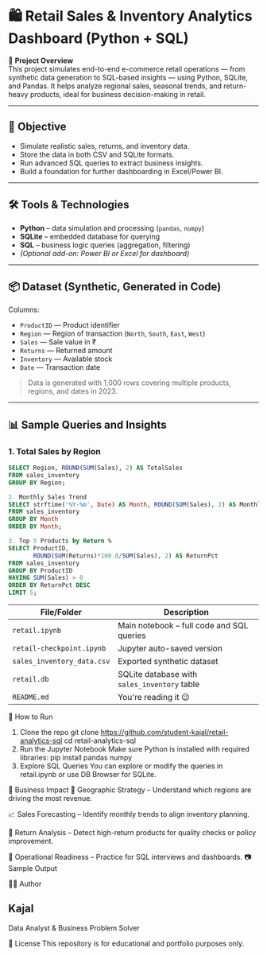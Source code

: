 # 🛍️ Retail Sales & Inventory Analytics Dashboard (Python + SQL)

📌 **Project Overview**  
This project simulates end-to-end e-commerce retail operations — from synthetic data generation to SQL-based insights — using Python, SQLite, and Pandas. It helps analyze regional sales, seasonal trends, and return-heavy products, ideal for business decision-making in retail.

---

## 🎯 Objective

- Simulate realistic sales, returns, and inventory data.
- Store the data in both CSV and SQLite formats.
- Run advanced SQL queries to extract business insights.
- Build a foundation for further dashboarding in Excel/Power BI.

---

## 🛠️ Tools & Technologies

- **Python** – data simulation and processing (`pandas`, `numpy`)
- **SQLite** – embedded database for querying
- **SQL** – business logic queries (aggregation, filtering)
- *(Optional add-on: Power BI or Excel for dashboard)*

---

## 📦 Dataset (Synthetic, Generated in Code)

Columns:
- `ProductID` — Product identifier
- `Region` — Region of transaction (`North`, `South`, `East`, `West`)
- `Sales` — Sale value in ₹
- `Returns` — Returned amount
- `Inventory` — Available stock
- `Date` — Transaction date

> Data is generated with 1,000 rows covering multiple products, regions, and dates in 2023.

---

## 📊 Sample Queries and Insights

### 1. Total Sales by Region
```sql
SELECT Region, ROUND(SUM(Sales), 2) AS TotalSales
FROM sales_inventory
GROUP BY Region; 

2. Monthly Sales Trend
SELECT strftime('%Y-%m', Date) AS Month, ROUND(SUM(Sales), 2) AS MonthlySales
FROM sales_inventory
GROUP BY Month
ORDER BY Month;

3. Top 5 Products by Return %
SELECT ProductID,
       ROUND(SUM(Returns)*100.0/SUM(Sales), 2) AS ReturnPct
FROM sales_inventory
GROUP BY ProductID
HAVING SUM(Sales) > 0
ORDER BY ReturnPct DESC
LIMIT 5;
```
| File/Folder                | Description                                  |
| -------------------------- | -------------------------------------------- |
| `retail.ipynb`             | Main notebook – full code and SQL queries    |
| `retail-checkpoint.ipynb`  | Jupyter auto-saved version                   |
| `sales_inventory_data.csv` | Exported synthetic dataset                   |
| `retail.db`                | SQLite database with `sales_inventory` table |
| `README.md`                | You're reading it 😉                         |

🚀 How to Run
1. Clone the repo
git clone https://github.com/student-kajal/retail-analytics-sql
cd retail-analytics-sql
2. Run the Jupyter Notebook
Make sure Python is installed with required libraries:
pip install pandas numpy
3. Explore SQL Queries
You can explore or modify the queries in retail.ipynb or use DB Browser for SQLite.

💼 Business Impact
📍 Geographic Strategy – Understand which regions are driving the most revenue.

📈 Sales Forecasting – Identify monthly trends to align inventory planning.

🔁 Return Analysis – Detect high-return products for quality checks or policy improvement.

🧠 Operational Readiness – Practice for SQL interviews and dashboards.
📷 Sample Output 

👩‍💻 Author
## Kajal
Data Analyst & Business Problem Solver

📜 License
This repository is for educational and portfolio purposes only.
